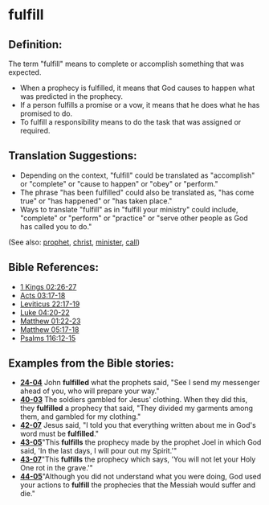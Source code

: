 # fulfill #

## Definition: ##

The term "fulfill" means to complete or accomplish something that was expected.

* When a prophecy is fulfilled, it means that God causes to happen what was predicted in the prophecy.
* If a person fulfills a promise or a vow, it means that he does what he has promised to do.
* To fulfill a responsibility means to do the task that was assigned or required.

## Translation Suggestions: ##

* Depending on the context, "fulfill" could be translated as "accomplish" or "complete" or "cause to happen" or "obey" or "perform."
* The phrase "has been fulfilled" could also be translated as, "has come true" or "has happened" or "has taken place."
* Ways to translate "fulfill" as in "fulfill your ministry" could include, "complete" or "perform" or "practice" or "serve other people as God has called you to do."

(See also: [prophet](../kt/prophet.md), [christ](../kt/christ.md), [minister](../kt/minister.md), [call](../kt/call.md))

## Bible References: ##

* [1 Kings 02:26-27](https://door43.org/en/bible/notes/1ki/02/26)
* [Acts 03:17-18](https://door43.org/en/bible/notes/act/03/17)
* [Leviticus 22:17-19](https://door43.org/en/bible/notes/lev/22/17)
* [Luke 04:20-22](https://door43.org/en/bible/notes/luk/04/20)
* [Matthew 01:22-23](https://door43.org/en/bible/notes/mat/01/22)
* [Matthew 05:17-18](https://door43.org/en/bible/notes/mat/05/17)
* [Psalms 116:12-15](https://door43.org/en/bible/notes/psa/116/012)

## Examples from the Bible stories: ##

* __[24-04](https://door43.org/en/obs/notes/frames/24-04)__ John __fulfilled__  what the prophets said, "See I send my messenger ahead of you, who will prepare your way."
* __[40-03](https://door43.org/en/obs/notes/frames/40-03)__ The soldiers gambled for Jesus' clothing. When they did this, they __fulfilled__  a prophecy that said, "They divided my garments among them, and gambled for my clothing."
* __[42-07](https://door43.org/en/obs/notes/frames/42-07)__ Jesus said, "I told you that everything written about me in God's word must be __fulfilled__."
* __[43-05](https://door43.org/en/obs/notes/frames/43-05)__"This __fulfills__  the prophecy made by the prophet Joel in which God said, 'In the last days, I will pour out my Spirit.'"
* __[43-07](https://door43.org/en/obs/notes/frames/43-07)__"This __fulfills__  the prophecy which says, 'You will not let your Holy One rot in the grave.'"
* __[44-05](https://door43.org/en/obs/notes/frames/44-05)__"Although you did not understand what you were doing, God used your actions to __fulfill__  the prophecies that the Messiah would suffer and die."


